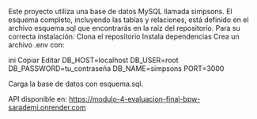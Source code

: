 Este proyecto utiliza una base de datos MySQL llamada simpsons. El esquema completo, incluyendo las tablas y relaciones, está definido en el archivo esquema.sql que encontrarás en la raíz del repositorio.
Para su correcta instalación:
Clona el repositorio
Instala dependencias
Crea un archivo .env con:

ini
Copiar
Editar
DB_HOST=localhost
DB_USER=root
DB_PASSWORD=tu_contraseña
DB_NAME=simpsons
PORT=3000

Carga la base de datos con esquema.sql.

API disponible en:
https://modulo-4-evaluacion-final-bpw-sarademi.onrender.com

